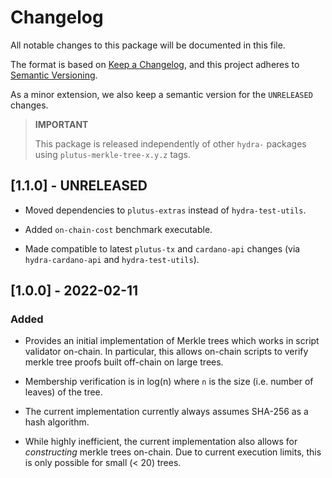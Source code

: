 # Changelog

All notable changes to this package will be documented in this file.

The format is based on [Keep a Changelog](https://keepachangelog.com/en/1.0.0/),
and this project adheres to [Semantic Versioning](https://semver.org/spec/v2.0.0.html).

As a minor extension, we also keep a semantic version for the `UNRELEASED`
changes.

> **IMPORTANT**
>
> This package is released independently of other `hydra-` packages using `plutus-merkle-tree-x.y.z` tags.

## [1.1.0] - UNRELEASED

- Moved dependencies to `plutus-extras` instead of `hydra-test-utils`.

- Added `on-chain-cost` benchmark executable.

- Made compatible to latest `plutus-tx` and `cardano-api` changes (via
  `hydra-cardano-api` and `hydra-test-utils`).

## [1.0.0] - 2022-02-11

### Added

- Provides an initial implementation of Merkle trees which works in script validator on-chain. In particular, this allows on-chain scripts to verify merkle tree proofs built off-chain on large trees. 

- Membership verification is in log(n) where `n` is the size (i.e. number of leaves) of the tree.

- The current implementation currently always assumes SHA-256 as a hash algorithm.

- While highly inefficient, the current implementation also allows for _constructing_ merkle trees on-chain. Due to current execution limits, this is only possible for small (< 20) trees.
